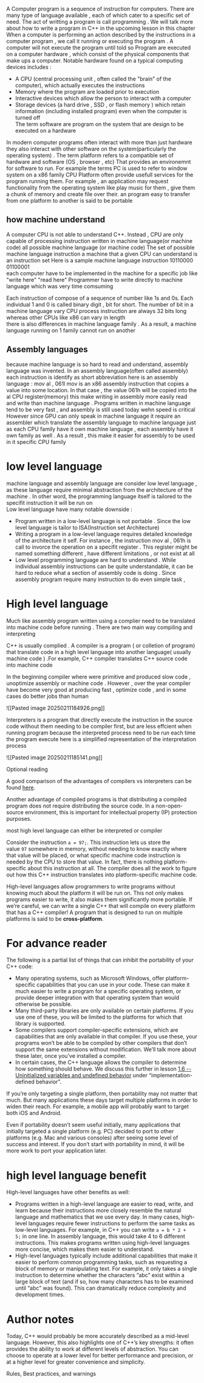 A Computer program is a sequence of instruction for computers. There are many type of language available ,  each of which cater to a specific set of need. The act of writting a program is call  programming . We will talk more about how to write a program  in C++  in the upcoming lesson in this chapter 
When  a computer is performing an action described by the instructions in a computer program , we call it running or executing the program . A computer will not execute the program until told so 
Program are executed on a computer hardware  , which consist of the physical components that make ups a computer. Notable hardware found on a typical  computing devices includes : 
- A CPU  (central processing unit ,  often called  the "brain" of the computer), which actually executes the instructions  
- Memory where the program are loaded  prior to execution  
- Interactive devices which allow the person to interact with a computer 
- Storage  devices (a hard drive , SSD , or flash  memory ) which retain  information (including installed program) even when the computer is turned off  
The term  software are program  on the system that are design to be executed  on a hardware 


In modern  computer programs often interact with more than just hardware  they also interact with  other software  on the system(particularly the operating system) . The term platform refers to a compatible set of hardware and  software  (OS , browser , etc) That provides an environemnt for software to run. For example the terms  PC  is used to refer to window system  on a  x86 family CPU 
Platform often provide usefull services for the program running them. For example , an application may request functionality from the operating system like play music for them  , give them a chunk of memory and create file over their. an program easy to transfer from one platform to another is said to be portable 

## how machine understand 
A computer CPU is not able to understand C++. Instead , CPU are only capable of processing instruction written in machine language(or  machine code) all possible machine language (or machine code) The set of possible  machine language instruction  a machine that a given CPU can understand is an instruction set 
Here is a sample machine language instruction 10110000 01100001  
each computer have  to be implemented in the machine for a specific job like "write here" "read here" Programmer have to write directly to machine language which was very time comsuming 

Each instruction  of compose of a sequence of number like 1s and 0s. Each individual 1 and 0 is called binary digit , bit  for short. The number of bit in a machine language vary CPU  process instruction are always 32 bits long whereas other CPUs like x86 can vary in length  
there is also differences in machine language family . As a result,  a  machine language running on 1  family cannot run on another

## Assembly languages  
because  machine language is so hard to read and understand, assembly language was invented. In an assembly language(often called  assembly) each instruction is identify as short  abbreviation 
here is an assembly language :  mov al ,  061l 
mov is an x86 assembly instruction that copies a value into some location. In that case , the value  061h will be copied  into the al CPU register(memory) 
this make writing in assembly more easily read and write  than machine language . Programs written  in machine language tend to be very fast  , and assembly is still used today wehn  speed is critical 
However since GPU can only speak in machine  language it require an assembler which translate  the assembly language to  machine language 
just as each CPU family have it own machine language ,  each assembly have it own family as well . As a result , this make it easier for assembly to be used in it specific CPU family 

# low level  language
machine language and assembly language are consider low level language , as these language require minimal abstraction from the architecture of the machine . In other word, the programming language itself is tailored to the specifit instruction  it will be run on  
Low level language have many notable downside  : 
- Program written in   a low-level language is not portable . Since the low level language is tailor to ISA(Instruction set Architecture)   
- Writing a program   in a low-level language  requires detailed knowledge  of the architecture it self. For instance , the instruction mov al , 061h is call to invorce the operation on a specifit register .   This register might be named something different  , have different limitations , or not exist at all 
- Low  level programming language  are hard to understand . While individual  assembly instructions can be quite understandable, it can be hard to reduce what a section of assembly code is doing . Since assembly program require many instruction to do even simple task , 

# High level language 

Much like assembly program written using a complier need to be translated into machine code before running . There are two main way compiling and interpreting 

C++ is usually complied . A compiler is a program ( or colletion of program) that translate  code in a high level language into  another language( usually machine code ) .For example,  C++ compiler translates C++  source code into machine code  

In the beginning compiler where  were primitive  and produced slow code   , unoptimize assembly or machine code . However , over the year compiler have become very good at producing  fast , optimize code  , and in some cases  do better jobs than human 

![[Pasted image 20250211184926.png]] 

Interpreters is a program that directly execute the instruction in the source code without them needing to be compiler  first, but are less effcient when running program because the interpreted process need to be run each time the program execute 
here is a simplified representation of the interpretation process 


![[Pasted image 20250211185141.png]]

Optional reading

A good comparison of the advantages of compilers vs interpreters can be found [here](https://stackoverflow.com/a/38491646).

Another advantage of compiled programs is that distributing a compiled program does not require distributing the source code. In a non-open-source environment, this is important for intellectual property (IP) protection purposes. 


most high level language can either be interpreted or  compiler 



Consider the instruction `a = 97;`. This instruction lets us store the value `97` somewhere in memory, without needing to know exactly where that value will be placed, or what specific machine code instruction is needed by the CPU to store that value. In fact, there is nothing platform-specific about this instruction at all. The compiler does all the work to figure out how this C++ instruction translates into platform-specific machine code.

High-level languages allow programmers to write programs without knowing much about the platform it will be run on. This not only makes programs easier to write, it also makes them significantly more portable. If we’re careful, we can write a single C++ that will compile on every platform that has a C++ compiler! A program that is designed to run on multiple platforms is said to be **cross-platform**.


# For advance reader 
The following is a partial list of things that can inhibit the portability of your C++ code:

- Many operating systems, such as Microsoft Windows, offer platform-specific capabilities that you can use in your code. These can make it much easier to write a program for a specific operating system, or provide deeper integration with that operating system than would otherwise be possible.
- Many third-party libraries are only available on certain platforms. If you use one of these, you will be limited to the platforms for which that library is supported.
- Some compilers support compiler-specific extensions, which are capabilities that are only available in that compiler. If you use these, your programs won’t be able to be compiled by other compilers that don’t support the same extensions without modification. We’ll talk more about these later, once you’ve installed a compiler.
- In certain cases, the C++ language allows the compiler to determine how something should behave. We discuss this further in lesson [1.6 -- Uninitialized variables and undefined behavior](https://www.learncpp.com/cpp-tutorial/uninitialized-variables-and-undefined-behavior/) under “implementation-defined behavior”.

If you’re only targeting a single platform, then portability may not matter that much. But many applications these days target multiple platforms in order to widen their reach. For example, a mobile app will probably want to target both iOS and Android.

Even if portability doesn’t seem useful initially, many applications that initially targeted a single platform (e.g. PC) decided to port to other platforms (e.g. Mac and various consoles) after seeing some level of success and interest. If you don’t start with portability in mind, it will be more work to port your application later. 





# high level language benefit 
High-level languages have other benefits as well:

- Programs written in a high-level language are easier to read, write, and learn because their instructions more closely resemble the natural language and mathematics that we use every day. In many cases, high-level languages require fewer instructions to perform the same tasks as low-level languages. For example, in C++ you can write `a = b * 2 + 5;` in one line. In assembly language, this would take 4 to 6 different instructions. This makes programs written using high-level languages more concise, which makes them easier to understand.
- High-level languages typically include additional capabilities that make it easier to perform common programming tasks, such as requesting a block of memory or manipulating text. For example, it only takes a single instruction to determine whether the characters “abc” exist within a large block of text (and if so, how many characters has to be examined until “abc” was found). This can dramatically reduce complexity and development times. 


# Author notes 
Today, C++ would probably be more accurately described as a mid-level language. However, this also highlights one of C++’s key strengths: it often provides the ability to work at different levels of abstraction. You can choose to operate at a lower level for better performance and precision, or at a higher level for greater convenience and simplicity.

Rules, Best practices, and warnings